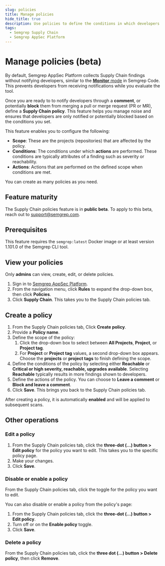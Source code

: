 ```yaml
---
slug: policies
title: Manage policies
hide_title: true
description: Use policies to define the conditions in which developers are notified of a finding or potentially blocked from merging their PR or MR.
tags:
  - Semgrep Supply Chain
  - Semgrep AppSec Platform
---
```


# Manage policies (beta)

By default, Semgrep AppSec Platform collects Supply Chain findings without notifying developers, similar to the [**Monitor** mode](/semgrep-code/policies#block-a-pr-or-mr-through-rule-modes) in Semgrep Code. This prevents developers from receiving notifications while you evaluate the tool.

Once you are ready to to notify developers through a **comment**, or potentially **block** them from merging a pull or merge request (PR or MR), define a **Supply Chain policy**. This feature helps you manage noise and ensures that developers are only notified or potentially blocked based on the conditions you set.

This feature enables you to configure the following:

- **Scope**: These are the projects (repositories) that are affected by the policy.
- **Conditions**: The conditions under which **actions** are performed. These conditions are typically attributes of a finding such as severity or reachability. 
- **Actions**: Actions that are performed on the defined scope when conditions are met.

You can create as many policies as you need.

## Feature maturity

The Supply Chain policies feature is in **public beta**. To apply to this beta, reach out to [<i class="fa-regular fa-envelope"></i> support@semgrep.com](mailto:support@semgrep.com).

## Prerequisites

This feature requires the `semgrep:latest` Docker image or at least version 1.101.0 of the Semgrep CLI tool.

## View your policies

Only **admins** can view, create, edit, or delete policies.

1. Sign in to [<i class="fas fa-external-link fa-xs"></i> Semgrep AppSec Platform](https://semgrep.dev/login).
1. From the navigation menu, click **Rules** to expand the drop-down box, then click **Policies**.
1. Click **Supply Chain**. This takes you to the Supply Chain policies tab.

## Create a policy

1. From the Supply Chain policies tab, Click **Create policy**.
1. Provide a **Policy name**.
1. Define the scope of the policy:
    1. Click the drop-down box to select between **All Projects**, **Project**, or **Project tag**.
    1. For **Project** or **Project tag** values, a second drop-down box appears. Choose the **projects** or **project tags** to finish defining the scope.
1. Define the conditions of the policy by selecting either **Reachable** or **Critical or high severity, reachable, upgrades available**. Selecting **Reachable** typically results in more findings shown to developers.
1. Define the actions of the policy. You can choose to **Leave a comment** or **Block and leave a comment**.
1. Click **Save**. This brings you back to the Supply Chain policies tab.

After creating a policy, it is automatically **enabled** and will be applied to subsequent scans.

## Other operations

### Edit a policy

1. From the Supply Chain policies tab, click the **three-dot (...) button > Edit policy** for the policy you want to edit. This takes you to the specific policy page.
1. Make your changes.
1. Click **Save**.

### Disable or enable a policy

From the Supply Chain policies tab, click the toggle for the policy you want to edit.

You can also disable or enable a policy from the policy's page:

1. From the Supply Chain policies tab, click the **three-dot (...) button > Edit policy**.
1. Turn off or on the **Enable policy** toggle.
1. Click **Save**.

### Delete a policy

From the Supply Chain policies tab, click the **three dot (...) button > Delete policy**, then click **Remove**.
